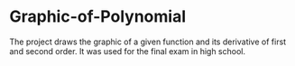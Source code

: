 # Graphic-of-Polynomial
The project draws the graphic of a given function and its derivative of first and second order. It was used for the final exam in high school.
